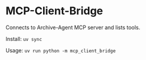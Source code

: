 # MCP-Client-Bridge

Connects to Archive-Agent MCP server and lists tools.

Install: `uv sync`

Usage: `uv run python -m mcp_client_bridge`
